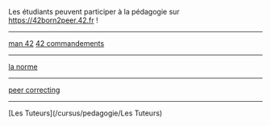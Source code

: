 <!-- TITLE: Pédagogie -->

Les étudiants peuvent participer à la pédagogie sur https://42born2peer.42.fr !
 
-----

[man 42](/cursus/pedagogie/man-42)
[42 commandements](/cursus/pedagogie/42-commandements)

-----

[la norme](/cursus/pedagogie/norme)

-----

[peer correcting](/cursus/pedagogie/peer-correcting)

-----

[Les Tuteurs](/cursus/pedagogie/Les Tuteurs)